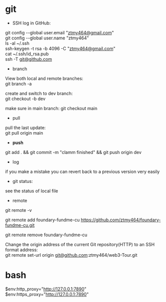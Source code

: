 # git

- SSH log in GitHub:

git config --global user.email "ztmy464@gmail.com"  
git config --global user.name "ztmy464"  
ls -al ~/.ssh  
ssh-keygen -t rsa -b 4096 -C "ztmy464@gmail.com"  
cat ~/.ssh/id_rsa.pub  
ssh -T git@github.com  

- branch  

View both local and remote branches:  
git branch -a  

create and switch to dev branch:  
git checkout -b dev  

make sure in main branch:
git checkout main  

- pull  

pull the last update:  
git pull origin main 

- **push**

git add . && git commit -m "clamm finished" && git push origin dev

- log

if you make a mistake you can revert back to a previous version very easily

- git status:

see the status of local file

- remote 

git remote -v  

git remote add foundary-fundme-cu https://github.com/ztmy464/foundary-fundme-cu.git  

git remote remove foundary-fundme-cu 

Change the origin address of the current Git repository(HTTP) to an SSH format address:  
git remote set-url origin git@github.com:ztmy464/web3-Tour.git







# bash

$env:http_proxy="http://127.0.0.1:7890"  
$env:https_proxy="http://127.0.0.1:7890"
